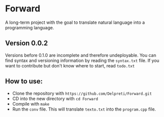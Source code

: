 # Forward
A long-term project with the goal to translate natural language into a programming language.

## Version 0.0.2
Versions before 0.1.0 are incomplete and therefore undeployable.
You can find syntax and versioning information by reading the `syntax.txt` file.
If you want to contribute but don't know where to start, read `todo.txt`

## How to use:
* Clone the repository with `https://github.com/Delpreti/Forward.git`
* CD into the new directory with `cd Forward`
* Compile with `make`
* Run the `conv` file. This will translate `texto.txt` into the `program.cpp` file.
